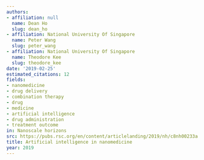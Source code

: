 ```yaml
---
authors:
- affiliation: null
  name: Dean Ho
  slug: dean_ho
- affiliation: National University Of Singapore
  name: Peter Wang
  slug: peter_wang
- affiliation: National University Of Singapore
  name: Theodore Kee
  slug: theodore_kee
date: '2019-02-25'
estimated_citations: 12
fields:
- nanomedicine
- drug delivery
- combination therapy
- drug
- medicine
- artificial intelligence
- drug administration
- treatment outcome
in: Nanoscale horizons
src: https://pubs.rsc.org/en/content/articlelanding/2019/nh/c8nh00233a
title: Artificial intelligence in nanomedicine
year: 2019
---
```

